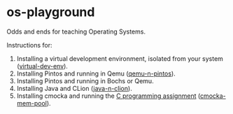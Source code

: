 # os-playground
Odds and ends for teaching Operating Systems.

Instructions for:

1. Installing a virtual development environment, isolated from your system ([virtual-dev-env](https://github.com/ivogeorg/os-playground/blob/master/virtual-dev-env.md)).
2. Installing Pintos and running in Qemu ([qemu-n-pintos](https://github.com/ivogeorg/os-playground/blob/master/pintos-with-qemu.md)).
3. Installing Pintos and running in Bochs or Qemu.
4. Installing Java and CLion ([java-n-clion](https://github.com/ivogeorg/os-playground/blob/master/java-n-clion.md)).
5. Installing cmocka and running the [C programming assignment](https://github.com/ivogeorg/denver-os-pa-c) ([cmocka-mem-pool](https://github.com/ivogeorg/os-playground/blob/master/cmocka-mem-pool)).

